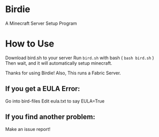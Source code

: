 # Birdie
A Minecraft Server Setup Program
# How to Use
Download bird.sh to your server
Run `bird.sh` with bash ( `bash bird.sh` )
Then wait, and it will automatically setup minecraft.

Thanks for using Birdie!
Also, This runs a Fabric Server.
## If you get a EULA Error:
Go into bird-files
Edit eula.txt to say EULA=True
## If you find another problem:
Make an issue report!
